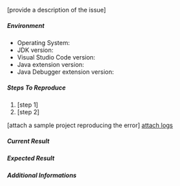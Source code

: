 [provide a description of the issue]

##### Environment
- Operating System:
- JDK version:
- Visual Studio Code version:
- Java extension version:
- Java Debugger extension version:

##### Steps To Reproduce
1. [step 1]
2. [step 2]

[attach a sample project reproducing the error]
[attach logs](https://github.com/redhat-developer/vscode-java/wiki/Troubleshooting#enable-logging)

##### Current Result

##### Expected Result

##### Additional Informations
